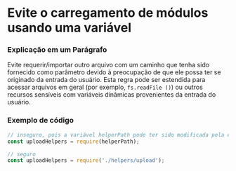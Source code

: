 # Evite o carregamento de módulos usando uma variável

### Explicação em um Parágrafo

Evite requerir/importar outro arquivo com um caminho que tenha sido fornecido como parâmetro devido à preocupação de que ele possa ter se originado da entrada do usuário. Esta regra pode ser estendida para acessar arquivos em geral (por exemplo, `fs.readFile ()`) ou outros recursos sensíveis com variáveis ​​dinâmicas provenientes da entrada do usuário.

### Exemplo de código

```javascript
// inseguro, pois a variável helperPath pode ter sido modificada pela entrada do usuário
const uploadHelpers = require(helperPath);

// seguro
const uploadHelpers = require('./helpers/upload');
```
